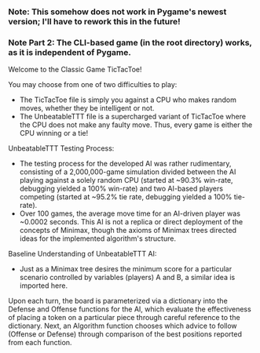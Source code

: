 ### Note: This somehow does not work in Pygame's newest version; I'll have to rework this in the future!
### Note Part 2: The CLI-based game (in the root directory) works, as it is independent of Pygame. 

Welcome to the Classic Game TicTacToe!

You may choose from one of two difficulties to play:
- The TicTacToe file is simply you against a CPU who makes random moves, 
whether they be intelligent or not.
- The UnbeatableTTT file is a supercharged variant of TicTacToe where the CPU does not 
make any faulty move. Thus, every game is either the CPU winning or a tie! 

UnbeatableTTT Testing Process:
- The testing process for the developed AI was rather rudimentary, consisting of a 2,000,000-game simulation divided between the AI playing against a solely random CPU (started at ~90.3% win-rate, debugging yielded a 100% win-rate) and two AI-based players competing (started at ~95.2% tie rate, debugging yielded a 100% tie-rate). 
- Over 100 games, the average move time for an AI-driven player was ~0.0002 seconds. This AI is not a replica or direct deployment of the concepts of Minimax, though the axioms of Minimax trees directed ideas for the implemented algorithm's structure.

Baseline Understanding of UnbeatableTTT AI:
- Just as a Minimax tree desires the minimum score for a particular scenario controlled by variables (players) A and B, a similar idea is imported here.

Upon each turn, the board is parameterized via a dictionary into the Defense and Offense functions for the AI, which evaluate the effectiveness of placing a token on a particular piece through careful reference to the dictionary. Next, an Algorithm function chooses which advice to follow (Offense or Defense) through comparison of the best positions reported from each function.
